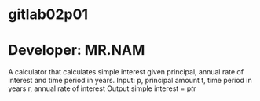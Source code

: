 # gitlab02p01

# Developer: MR.NAM
A calculator that calculates simple interest given principal, annual rate of interest and time 
period in years.
Input:
 p, principal amount
 t, time period in years
 r, annual rate of interest
Output
 simple interest = p*t*r
